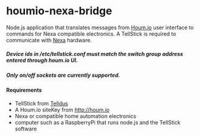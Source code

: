 houmio-nexa-bridge
==================

Node.js application that translates messages from [Houm.io](http://houm.io) user interface to commands for Nexa compatible electronics. A TellStick is required to communicate with [Nexa](http://www.nexa.se/) hardware.

##### Device ids in /etc/tellstick.conf must match the switch group address entered through houm.io UI.

##### Only on/off sockets are currently supported.

#### Requirements
* TellStick from [Telldus](http://www.telldus.se/products/tellstick)
* A Houm.io siteKey from http://houm.io
* Nexa or compatible home automation electronics
* computer such as a RaspberryPi that runs node.js and the TellStick software
